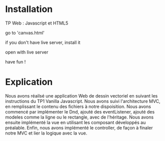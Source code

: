 # Installation

TP Web : Javascript et HTML5

go to 'canvas.html'

if you don't have live server, install it

open with live server

have fun ! 

# Explication

Nous avons réailsé une application Web de dessin vectoriel en suivant les instructions du TP1 Vanilla Javascript. Nous avons suivi l'architecture MVC, en remplissant le contenu des fichiers à notre dispoisition.
Nous avons commencé par implémenter le Dnd, ajouté des eventListener, ajouté des modeles comme la ligne ou le rectangle, avec de l'héritage. Nous avons ensuite implémenté la vue en utilisant les composant développés au préalable. Enfin, nous avons implémenté le controller, de façon à finaler notre MVC et lier la logique avec la vue. 
